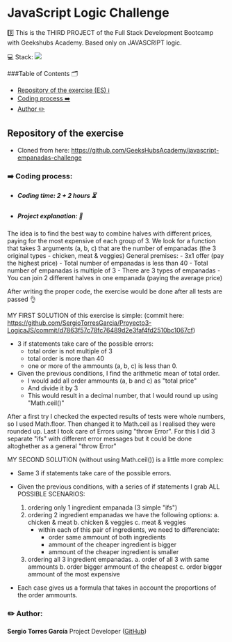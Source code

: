 # JavaScript Logic Challenge

3️⃣ This is the THIRD PROJECT of the Full Stack Development Bootcamp with Geekshubs Academy. Based only on JAVASCRIPT logic.

💻 Stack: <img src="https://img.shields.io/badge/JavaScript-F7DF1E">

###Table of Contents 🗂️

- [Repository of the exercise (ES) ℹ️](#Repository-of-the-exercise)
- [Coding process ➡️](#➡️-coding-process)
- [Author ✏️](#-author)



## Repository of the exercise
- Cloned from here: https://github.com/GeeksHubsAcademy/javascript-empanadas-challenge

###  ➡️  Coding process:
- ##### Coding time: 2 + 2 hours ⏳

- ##### Project explanation: 💬

The idea is to find the best way to combine halves with different prices, paying for the most expensive of each group of 3.
We look for a function that takes 3 arguments (a, b, c) that are the number of empanadas (the 3 original types - chicken, meat & veggies)
General premises:
    - 3x1 offer (pay the highest price)
    - Total number of empanadas is less than 40
    - Total number of empanadas is multiple of 3
    - There are 3 types of empanadas
    - You can join 2 different halves in one empanada (paying the average price)

After writing the proper code, the exercise would be done after all tests are passed 👌

MY FIRST SOLUTION of this exercise is simple:
(commit here: https://github.com/SergioTorresGarcia/Proyecto3-LogicaJS/commit/d7863f57c78fc76489d2e3faf4fd2510bc1067cf)
 - 3 if statements take care of the possible errors:
    - total order is not multiple of 3
    - total order is more than 40
    - one or more of the ammounts (a, b, c) is less than 0.
- Given the previous conditions, I find the arithmetic mean of total order.
    - I would add all order ammounts (a, b and c) as "total price"
    - And divide it by 3
    - This would result in a decimal number, that I would round up using "Math.ceil()"

After a first try I checked the expected results of tests were whole numbers, so I used Math.floor.
Then changed it to Math.ceil as I realised they were rounded up.
Last I took care of Errors using "throw Error".
For this I did 3 separate "ifs" with different error messages but it could be done altoghether as a general "throw Error"

MY SECOND SOLUTION (without using Math.ceil()) is a little more complex:
- Same 3 if statements take care of the possible errors.
- Given the previous conditions, with a series of if statements I grab ALL POSSIBLE SCENARIOS:
    1. ordering only 1 ingredient empanada (3 simple "ifs")
    2. ordering 2 ingredient empanadas we have the following options:
        a. chicken & meat
        b. chicken & veggies
        c. meat & veggies
        - within each of this pair of ingredients, we need to differenciate:
            - order same ammount of both ingredients 
            - ammount of the cheaper ingredient is bigger
            - ammount of the cheaper ingredient is smaller
    3. ordering all 3 ingredient empanadas.
        a. order of all 3 with same ammounts
        b. order bigger ammount of the cheapest
        c. order bigger ammount of the most expensive

- Each case gives us a formula that takes in account the proportions of the order ammounts.

### ✏️ Author:
**Sergio Torres García**
Project Developer ([GitHub](https://github.com/SergioTorresGarcia))